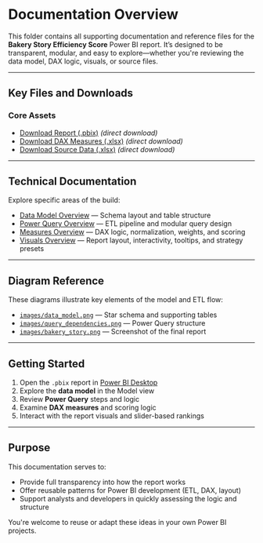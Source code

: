 # Documentation Overview

This folder contains all supporting documentation and reference files for the **Bakery Story Efficiency Score** Power BI report. It’s designed to be transparent, modular, and easy to explore—whether you're reviewing the data model, DAX logic, visuals, or source files.

---

## Key Files and Downloads

### Core Assets  
- [Download Report (.pbix)](https://raw.githubusercontent.com/Nicholas-BI/bakery-efficiency-score/main/docs/data/bakery_story.pbix) *(direct download)*  
- [Download DAX Measures (.xlsx)](https://raw.githubusercontent.com/Nicholas-BI/bakery-efficiency-score/main/docs/data/dax_measures.xlsx) *(direct download)*  
- [Download Source Data (.xlsx)](https://raw.githubusercontent.com/Nicholas-BI/bakery-efficiency-score/main/docs/data/bakery_story_source.xlsx) *(direct download)*  

---

## Technical Documentation

Explore specific areas of the build:

- [Data Model Overview](./data_model_overview.md) — Schema layout and table structure  
- [Power Query Overview](./power_query_overview.md) — ETL pipeline and modular query design  
- [Measures Overview](./measures_overview.md) — DAX logic, normalization, weights, and scoring  
- [Visuals Overview](./visuals_overview.md) — Report layout, interactivity, tooltips, and strategy presets

---

## Diagram Reference

These diagrams illustrate key elements of the model and ETL flow:

- [`images/data_model.png`](./images/data_model.png) — Star schema and supporting tables  
- [`images/query_dependencies.png`](./images/query_dependencies.png) — Power Query structure  
- [`images/bakery_story.png`](./images/bakery_story.png) — Screenshot of the final report

---

## Getting Started

1. Open the `.pbix` report in [Power BI Desktop](https://powerbi.microsoft.com/desktop)  
2. Explore the **data model** in the Model view  
3. Review **Power Query** steps and logic  
4. Examine **DAX measures** and scoring logic  
5. Interact with the report visuals and slider-based rankings

---

## Purpose

This documentation serves to:

- Provide full transparency into how the report works  
- Offer reusable patterns for Power BI development (ETL, DAX, layout)  
- Support analysts and developers in quickly assessing the logic and structure

You're welcome to reuse or adapt these ideas in your own Power BI projects.
